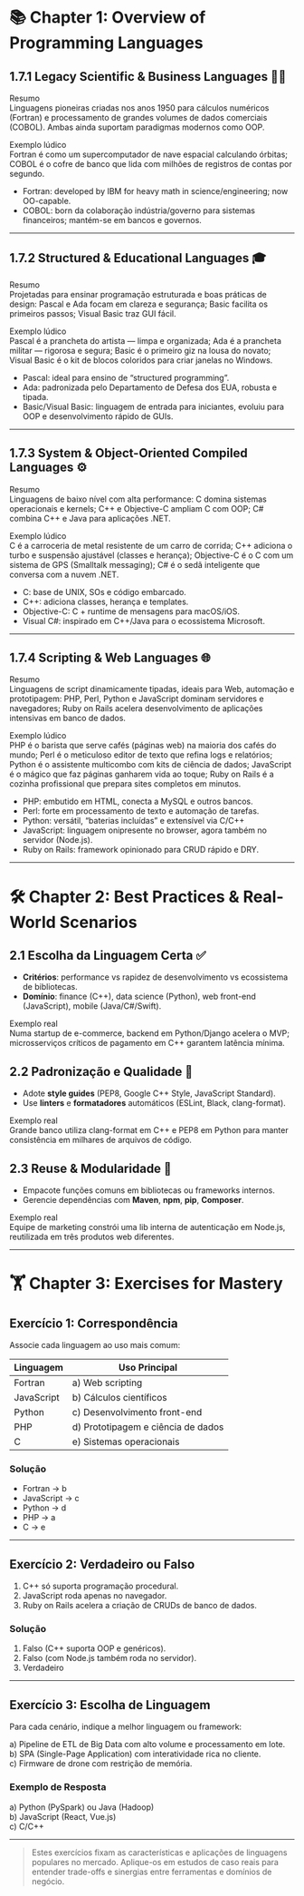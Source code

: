 # 📚 Chapter 1: Overview of Programming Languages

## 1.7.1 Legacy Scientific & Business Languages 🧮🏦  
Resumo  
Linguagens pioneiras criadas nos anos 1950 para cálculos numéricos (Fortran) e processamento de grandes volumes de dados comerciais (COBOL). Ambas ainda suportam paradigmas modernos como OOP.

Exemplo lúdico  
Fortran é como um supercomputador de nave espacial calculando órbitas; COBOL é o cofre de banco que lida com milhões de registros de contas por segundo.

- Fortran: developed by IBM for heavy math in science/engineering; now OO-capable.  
- COBOL: born da colaboração indústria/governo para sistemas financeiros; mantém-se em bancos e governos.

---

## 1.7.2 Structured & Educational Languages 🎓  
Resumo  
Projetadas para ensinar programação estruturada e boas práticas de design: Pascal e Ada focam em clareza e segurança; Basic facilita os primeiros passos; Visual Basic traz GUI fácil.

Exemplo lúdico  
Pascal é a prancheta do artista — limpa e organizada; Ada é a prancheta militar — rigorosa e segura; Basic é o primeiro giz na lousa do novato; Visual Basic é o kit de blocos coloridos para criar janelas no Windows.

- Pascal: ideal para ensino de “structured programming”.  
- Ada: padronizada pelo Departamento de Defesa dos EUA, robusta e tipada.  
- Basic/Visual Basic: linguagem de entrada para iniciantes, evoluiu para OOP e desenvolvimento rápido de GUIs.

---

## 1.7.3 System & Object-Oriented Compiled Languages ⚙️  
Resumo  
Linguagens de baixo nível com alta performance: C domina sistemas operacionais e kernels; C++ e Objective-C ampliam C com OOP; C# combina C++ e Java para aplicações .NET.

Exemplo lúdico  
C é a carroceria de metal resistente de um carro de corrida; C++ adiciona o turbo e suspensão ajustável (classes e herança); Objective-C é o C com um sistema de GPS (Smalltalk messaging); C# é o sedã inteligente que conversa com a nuvem .NET.

- C: base de UNIX, SOs e código embarcado.  
- C++: adiciona classes, herança e templates.  
- Objective-C: C + runtime de mensagens para macOS/iOS.  
- Visual C#: inspirado em C++/Java para o ecossistema Microsoft.

---

## 1.7.4 Scripting & Web Languages 🌐  
Resumo  
Linguagens de script dinamicamente tipadas, ideais para Web, automação e prototipagem: PHP, Perl, Python e JavaScript dominam servidores e navegadores; Ruby on Rails acelera desenvolvimento de aplicações intensivas em banco de dados.

Exemplo lúdico  
PHP é o barista que serve cafés (páginas web) na maioria dos cafés do mundo; Perl é o meticuloso editor de texto que refina logs e relatórios; Python é o assistente multicombo com kits de ciência de dados; JavaScript é o mágico que faz páginas ganharem vida ao toque; Ruby on Rails é a cozinha profissional que prepara sites completos em minutos.

- PHP: embutido em HTML, conecta a MySQL e outros bancos.  
- Perl: forte em processamento de texto e automação de tarefas.  
- Python: versátil, “baterias incluídas” e extensível via C/C++  
- JavaScript: linguagem onipresente no browser, agora também no servidor (Node.js).  
- Ruby on Rails: framework opinionado para CRUD rápido e DRY.

---

# 🛠️ Chapter 2: Best Practices & Real-World Scenarios

## 2.1 Escolha da Linguagem Certa ✅  
- **Critérios**: performance vs rapidez de desenvolvimento vs ecossistema de bibliotecas.  
- **Domínio**: finance (C++), data science (Python), web front-end (JavaScript), mobile (Java/C#/Swift).  

Exemplo real  
Numa startup de e-commerce, backend em Python/Django acelera o MVP; microsserviços críticos de pagamento em C++ garantem latência mínima.

## 2.2 Padronização e Qualidade 📝  
- Adote **style guides** (PEP8, Google C++ Style, JavaScript Standard).  
- Use **linters** e **formatadores** automáticos (ESLint, Black, clang-format).  

Exemplo real  
Grande banco utiliza clang-format em C++ e PEP8 em Python para manter consistência em milhares de arquivos de código.

## 2.3 Reuse & Modularidade 🔗  
- Empacote funções comuns em bibliotecas ou frameworks internos.  
- Gerencie dependências com **Maven**, **npm**, **pip**, **Composer**.  

Exemplo real  
Equipe de marketing constrói uma lib interna de autenticação em Node.js, reutilizada em três produtos web diferentes.

---

# 🏋️ Chapter 3: Exercises for Mastery

## Exercício 1: Correspondência  
Associe cada linguagem ao uso mais comum:

| Linguagem      | Uso Principal                  |
|----------------|--------------------------------|
| Fortran        | a) Web scripting               |
| JavaScript     | b) Cálculos científicos        |
| Python         | c) Desenvolvimento front-end   |
| PHP            | d) Prototipagem e ciência de dados |
| C              | e) Sistemas operacionais       |

### Solução  
- Fortran → b  
- JavaScript → c  
- Python → d  
- PHP → a  
- C → e  

---

## Exercício 2: Verdadeiro ou Falso  
1. C++ só suporta programação procedural.  
2. JavaScript roda apenas no navegador.  
3. Ruby on Rails acelera a criação de CRUDs de banco de dados.  

### Solução  
1. Falso (C++ suporta OOP e genéricos).  
2. Falso (com Node.js também roda no servidor).  
3. Verdadeiro  

---

## Exercício 3: Escolha de Linguagem  
Para cada cenário, indique a melhor linguagem ou framework:

a) Pipeline de ETL de Big Data com alto volume e processamento em lote.  
b) SPA (Single-Page Application) com interatividade rica no cliente.  
c) Firmware de drone com restrição de memória.  

### Exemplo de Resposta  
a) Python (PySpark) ou Java (Hadoop)  
b) JavaScript (React, Vue.js)  
c) C/C++  

---

> Estes exercícios fixam as características e aplicações de linguagens populares no mercado. Aplique-os em estudos de caso reais para entender trade-offs e sinergias entre ferramentas e domínios de negócio.